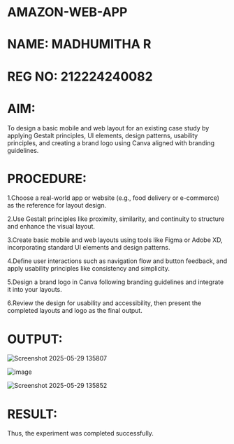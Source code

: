 # AMAZON-WEB-APP
# NAME: MADHUMITHA R
# REG NO: 212224240082

# AIM:
  To design a basic mobile and web layout for an existing case study by applying Gestalt principles, UI elements,
design patterns, usability principles, and creating a brand logo using Canva aligned with branding guidelines.

# PROCEDURE:
1.Choose a real-world app or website (e.g., food delivery or e-commerce) as the reference for layout design.

2.Use Gestalt principles like proximity, similarity, and continuity to structure and enhance the visual layout.

3.Create basic mobile and web layouts using tools like Figma or Adobe XD, incorporating standard UI
elements and design patterns.

4.Define user interactions such as navigation flow and button feedback, and apply usability principles like
consistency and simplicity.

5.Design a brand logo in Canva following branding guidelines and integrate it into your layouts.

6.Review the design for usability and accessibility, then present the completed layouts and logo as the final
output.

# OUTPUT:

![Screenshot 2025-05-29 135807](https://github.com/user-attachments/assets/96b8459b-dbc5-4fae-845f-dfce64fd7d21)

![image](https://github.com/user-attachments/assets/c803a4e3-9a6b-4096-b84d-c6e1ee8ac2ff)

![Screenshot 2025-05-29 135852](https://github.com/user-attachments/assets/3a01ae76-bc0f-40ad-bc8d-60846799e4f1)

# RESULT:
  Thus, the experiment was completed successfully.
